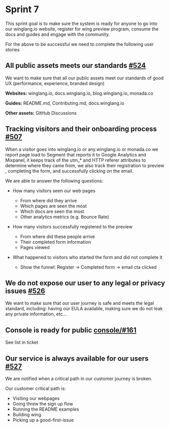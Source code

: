 # Sprint 7 

This sprint goal is to make sure the system is ready for anyone to go into our winglang.io website,
 register for wing preview program, consume the docs and guides and engage with the community. 

For the above to be successful we need to complete the following user stories
 


## All public assets meets our standards [#524](https://github.com/winglang/wing/issues/524)

We want to make sure that all our public assets meet our standards of good UX (performance, experience, branded design) 

**Websites:**  winglang.io, docs.winglang.io, blog.winglang.io, monada.co

**Guides:** README.md, Contributing.md, docs.winglang.io 

**Other assets:** GitHub Discussions

## Tracking visitors and their onboarding process [#507](https://github.com/winglang/wing/issues/507) 

When a visitor goes into winglang.io or any.winglang.io or monada.co we report page load to Segment that reports it to Google Analytics and Mixpanel, it keeps track of the utm_\* and HTTP referer attributes to determine where they came from, we also track their registration to preview , completing the form, and successfully clicking on the email.

We are able to answer the following questions:
- How many visitors seen our web pages
  - From where did they arrive 
  - Which pages are seen the most
  - Which docs are seen the most 
  - Other analytics metrics (e.g. Bounce Rate)

- How many visitors successfully registered to the preview
  - From where did these people arrive 
  - Their completed form information
  - Pages viewed 

- What happened to visitors who started the form and did not complete it 
  - Show the funnel: Register → Completed form → email cta clicked

## We do not expose our user to any legal or privacy issues [#526](https://github.com/winglang/wing/issues/526)

We want to make sure that our user journey is safe and meets the legal standard, including: having our EULA available, 
making sure we do not leak any private information, etc...

## Console is ready for public [console/#161](https://github.com/winglang/console/issues/161)

See list in ticket

## Our service is always available for our users [#527](https://github.com/winglang/wing/issues/527)

We are notified when a critical path in our customer journey is broken. 

Our customer critical path is:
- Visiting our webpages 
- Going threw the sign up flow
- Running the README examples 
- Building wing 
- Picking up a good-first-issue

